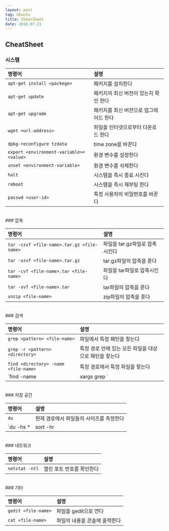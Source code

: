```yaml
---
layout: post 
tag: Ubuntu
title: CheatSheet
date: 2018.07.21
---
```


## CheatSheet  
### 시스템  

|명령어|설명|
| :--- | :--- |
|`apt-get install <packege>`|패키지를 설치한다|
|`apt-get update`|패키지의 최신 버전이 있는지 확인 한다|
|`apt-get upgrade`|패키지를 최신 버전으로 업그레이드 한다|
|`wget <url-address>`|파일을 인터넷으로부터 다운로드 한다|
|`dpkg-reconfigure tzdata`|time zone을 바꾼다|
|`export <environment-variable>=<value>`|환경 변수를 설정한다|
|`unset <environment-variable>`|환경 변수를 삭제한다|
|`halt`|시스템을 즉시 종료 시킨다|
|`reboot`|시스템을 즉시 재부팅 한다|
|`passwd <user-id>`|특정 사용자의 비밀번호를 바꾼다|

<br>
### 압축  

|명령어|설명|
| :--- | :--- |
|`tar -czvf <file-name>.tar.gz <file-name>`|파일을 tar.gz파일로 압축시킨다|
|`tar -xzvf <file-name>.tar.gz`|tar.gz파일의 압축을 푼다|
|`tar -cvf <file-name>.tar <file-name>`|파일을 tar파일로 압축시킨다|
|`tar -xvf <file-name>.tar`|tar파일의 압축을 푼다|
|`unzip <file-name>`|zip파일의 압축을 푼다|

<br>
### 검색  

|명령어|설명|
| :--- | :--- |
|`grep <pattern> <file-name>`|파일에서 특정 패턴을 찾는다|
|`grep -r <pattern> <directory>`|특정 경로 안에 있는 모든 파일을 대상으로 패턴을 찾는다|
|`find <directory> -name <file-name>`|특정 경로에서 특정 파일을 찾는다|
|`find <directory> -name <file-name> | xargs grep <pattern>` |특정 경로에서 특정 패턴을 가진 파일을 찾는다|

<br>
### 저장 공간  

|명령어|설명|
| :--- | :--- |
|`du`|현재 경로에서 파일들의 사이즈를 측정한다|
|`du -hs * | sort -hr | head -10`|현재 경로에서 용량이 높은 폴더 10개를 측정한다|

<br>
### 네트워크

|명령어|설명|
| :--- | :--- |
|`netstat -ntl` |열린 포트 번호를 확인한다|

<br>
### 기타  

|명령어|설명|
| :--- | :--- |
|`gedit <file-name>`|파일을 gedit으로 연다|
|`cat <file-name>`|파일의 내용을 콘솔에 출력한다|

<br>
